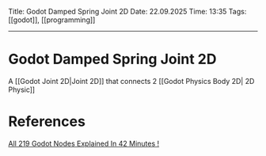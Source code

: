 Title: Godot Damped Spring Joint 2D
Date: 22.09.2025
Time: 13:35
Tags: [[godot]], [[programming]]

---
# Godot Damped Spring Joint 2D

A [[Godot Joint 2D|Joint 2D]] that connects 2 [[Godot Physics Body 2D| 2D Physic]]

# References
[All 219 Godot Nodes Explained In 42 Minutes !](https://www.youtube.com/watch?v=tO2gthp45MA&list=WL&index=1)
